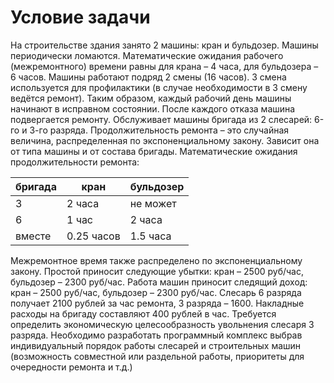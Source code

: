 # Условие задачи
На строительстве здания занято 2 машины: кран и бульдозер. Машины периодически ломаются. Математические ожидания рабочего (межремонтного) времени равны для крана – 4 часа, для бульдозера – 6 часов. Машины работают подряд 2 смены (16 часов). 3 смена используется для профилактики (в случае необходимости в 3 смену ведётся ремонт). Таким образом, каждый рабочий день машины начинают в исправном состоянии. После каждого отказа машина подвергается ремонту. Обслуживает машины бригада из 2 слесарей: 6-го и 3-го разряда. Продолжительность ремонта – это случайная величина, распределенная по экспоненциальному закону. Зависит она от типа машины и от состава бригады. Математические ожидания продолжительности ремонта:

| **бригада** | **кран**   | **бульдозер** |
| ----------- | ---------- | ------------- |
| 3           | 2 часа     | не может      |
| 6           | 1 час      | 2 часа        |
| вместе      | 0.25 часов | 1.5 часа      |

Межремонтное время также распределено по экспоненциальному закону. Простой приносит следующие убытки: кран – 2500 руб/час, бульдозер – 2300 руб/час. Работа машин приносит следящий доход: кран – 2500 руб/час, бульдозер – 2300 руб/час. Слесарь 6 разряда получает 2100 рублей за час ремонта, 3 разряда – 1600. Накладные расходы на бригаду составляют 400 рублей в час. Требуется определить экономическую целесообразность увольнения слесаря 3 разряда. Необходимо разработать программный комплекс выбрав индивидуальный порядок работы слесарей и строительных машин (возможность совместной или раздельной работы, приоритеты для очередности ремонта и т.д.)
